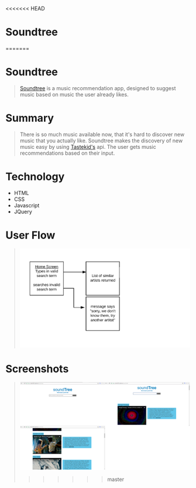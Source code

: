 <<<<<<< HEAD
<!-- <h2>soundTree</h2>
<p> First portfolio project for <a href="https://www.thinkful.com/">Thinkful</a>. <a href="https://allen30331.github.io/sound-tree/">soundTree</a> is a music recommendation app, designed to suggest music based on music the user already likes.</p>
<img src="assets/images/sound-tree-screenshot.png">

<h2>Summary</h2>
<p>There is so much music available now, that it's hard to discover new music that you actually like. soundTree makes the discovery of new music easy by using <a href="https://www.tastekid.com/">Tastekid's</a> api. The user gets music recommendations based on their input.</p> 

<h2>Technology</h2>
<ul>
	<li>HTML</li>
	<li>CSS</li>
	<li>Javascript</li>
	<li>JQuery</li>
</ul> -->

# Soundtree
=======
# Soundtree

> [Soundtree](https://allen30331.github.io/sound-tree/) is a music recommendation app, designed to suggest music based on music the user already likes.  


# Summary

> There is so much music available now, that it's hard to discover new music that you actually like. Soundtree makes the discovery of new music easy by using [Tastekid's](https://www.tastekid.com/) api. The user gets music recommendations based on their input.


# Technology

* HTML
* CSS
* Javascript
* JQuery


# User Flow

> ![image](./assets/images/user-flow.png)

# Screenshots

> ![image](./assets/images/sound-tree-screenshot.png)
>>>>>>> master
